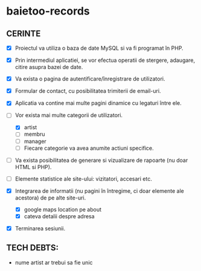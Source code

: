 # baietoo-records

## CERINTE
- [x] Proiectul va utiliza o baza de date MySQL si va fi programat în PHP.

- [x] Prin intermediul aplicatiei, se vor efectua operatii de stergere, adaugare, citire asupra bazei de date.
- [x] Va exista o pagina de autentificare/înregistrare de utilizatori.
- [x] Formular de contact, cu posibilitatea trimiterii de email-uri.
- [x] Aplicatia va contine mai multe pagini dinamice cu legaturi între ele. 
- [ ] Vor exista mai multe categorii de utilizatori.
  - [x] artist
  - [ ] membru
  - [ ] manager
  - [ ] Fiecare categorie va avea anumite actiuni specifice.
- [ ] Va exista posibilitatea de generare si vizualizare de rapoarte (nu doar HTML si PHP).
- [ ] Elemente statistice ale site-ului: vizitatori, accesari etc.
- [x] Integrarea de informatii (nu pagini în întregime, ci doar elemente ale acestora) de pe alte site-uri.
  - [x] google maps location pe about
  - [x] cateva detalii despre adresa
- [x] Terminarea sesiunii.

## TECH DEBTS:
* nume artist ar trebui sa fie unic
